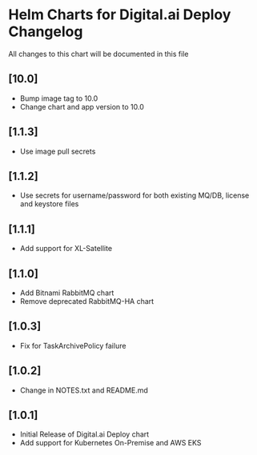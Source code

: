 # Helm Charts for Digital.ai Deploy Changelog
All changes to this chart will be documented in this file

## [10.0]
* Bump image tag to 10.0
* Change chart and app version to 10.0

## [1.1.3]
* Use image pull secrets

## [1.1.2]
* Use secrets for username/password for both existing MQ/DB, license and keystore files

## [1.1.1]
* Add support for XL-Satellite

## [1.1.0]
* Add Bitnami RabbitMQ chart
* Remove deprecated RabbitMQ-HA chart

## [1.0.3]
* Fix for TaskArchivePolicy failure

## [1.0.2]
* Change in NOTES.txt and README.md

## [1.0.1]
* Initial Release of Digital.ai Deploy chart
* Add support for Kubernetes On-Premise and AWS EKS


